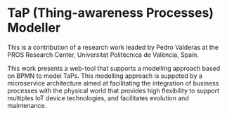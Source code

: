 # TaP (Thing-awareness Processes) Modeller

This is a contribution of a research work leaded by Pedro Valderas at the PROS Research Center, Universitat Politècnica de València, Spain.

This work presents a web-tool that supports a modelling approach based on BPMN to model TaPs. This modelling approach is suppoted by a microservice architecture aimed at facilitating the integration of business processes with the physical world that provides high flexibility to support multiples IoT device technologies, and facilitates evolution and maintenance.


